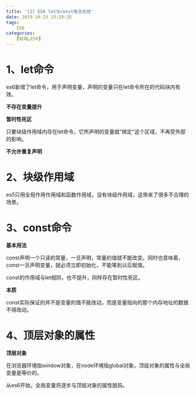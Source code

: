 ```yaml
---
title: '[1] ES6 let与const用法总结'
date: 2019-10-23 23:29:28
tags:
	ES6
categories:
	[前端,ES6]
---
```


# 1、let命令

es6新增了let命令，用于声明变量，声明的变量只在let命令所在的代码块内有效。

**不存在变量提升**

**暂时性死区**

只要块级作用域内存在let命令，它所声明的变量就“绑定”这个区域，不再受外部的影响。

**不允许重复声明**

# 2、块级作用域

es5只用全局作用作用域和函数作用域，没有块级作用域，这带来了很多不合理的场景。

# 3、const命令

**基本用法**

const声明一个只读的常量，一旦声明，常量的值就不能改变。同时也意味着，const一旦声明变量，就必须立即初始化，不能等到以后赋值。

const的作用域与let相同，也不提升，同样存在暂时性死区。

**本质**

const实际保证的并不是变量的值不能改动，而是变量指向的那个内存地址的数据不得改动。

# 4、顶层对象的属性

**顶层对象**

在浏览器环境指window对象，在node环境指global对象，顶层对象的属性与全局变量是等价的。

从es6开始，全局变量将逐步与顶层对象的属性脱钩。